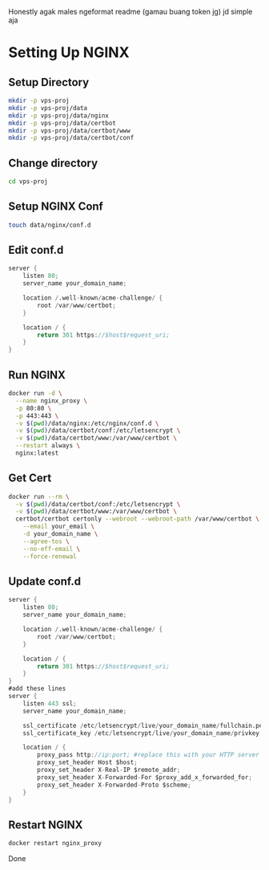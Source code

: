 Honestly agak males ngeformat readme (gamau buang token jg) jd simple aja

# Setting Up NGINX
## Setup Directory
```bash
mkdir -p vps-proj
mkdir -p vps-proj/data
mkdir -p vps-proj/data/nginx
mkdir -p vps-proj/data/certbot
mkdir -p vps-proj/data/certbot/www
mkdir -p vps-proj/data/certbot/conf
```
## Change directory
```bash
cd vps-proj
```
## Setup NGINX Conf
```bash
touch data/nginx/conf.d
```
## Edit conf.d
```d
server {
    listen 80;
    server_name your_domain_name;

    location /.well-known/acme-challenge/ {
        root /var/www/certbot;
    }

    location / {
        return 301 https://$host$request_uri;
    }
}
```
## Run NGINX
```bash
docker run -d \
  --name nginx_proxy \
  -p 80:80 \
  -p 443:443 \
  -v $(pwd)/data/nginx:/etc/nginx/conf.d \
  -v $(pwd)/data/certbot/conf:/etc/letsencrypt \
  -v $(pwd)/data/certbot/www:/var/www/certbot \
  --restart always \
  nginx:latest
```
## Get Cert
```bash
docker run --rm \
  -v $(pwd)/data/certbot/conf:/etc/letsencrypt \
  -v $(pwd)/data/certbot/www:/var/www/certbot \
  certbot/certbot certonly --webroot --webroot-path /var/www/certbot \
    --email your_email \
    -d your_domain_name \
    --agree-tos \
    --no-eff-email \
    --force-renewal
```
## Update conf.d
```d
server {
    listen 80;
    server_name your_domain_name;

    location /.well-known/acme-challenge/ {
        root /var/www/certbot;
    }

    location / {
        return 301 https://$host$request_uri;
    }
}
#add these lines
server {
    listen 443 ssl;
    server_name your_domain_name;

    ssl_certificate /etc/letsencrypt/live/your_domain_name/fullchain.pem;
    ssl_certificate_key /etc/letsencrypt/live/your_domain_name/privkey.pem;

    location / {
        proxy_pass http://ip:port; #replace this with your HTTP server ip and port
        proxy_set_header Host $host;
        proxy_set_header X-Real-IP $remote_addr;
        proxy_set_header X-Forwarded-For $proxy_add_x_forwarded_for;
        proxy_set_header X-Forwarded-Proto $scheme;
    }
}
```
## Restart NGINX
```bash
docker restart nginx_proxy
```

Done